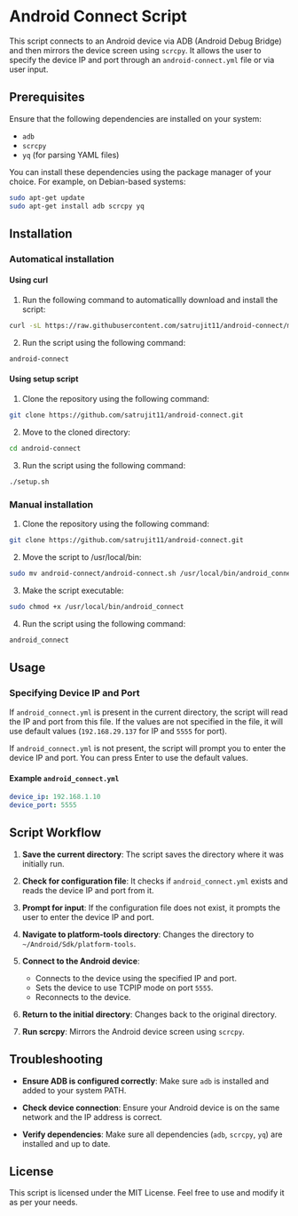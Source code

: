 # Android Connect Script

This script connects to an Android device via ADB (Android Debug Bridge) and then mirrors the device screen using `scrcpy`. It allows the user to specify the device IP and port through an `android-connect.yml` file or via user input.

## Prerequisites

Ensure that the following dependencies are installed on your system:

-   `adb`
-   `scrcpy`
-   `yq` (for parsing YAML files)

You can install these dependencies using the package manager of your choice. For example, on Debian-based systems:

```bash
sudo apt-get update
sudo apt-get install adb scrcpy yq
```

## Installation

### Automatical installation

#### Using curl

1. Run the following command to automaticallly download and install the script:

```bash
curl -sL https://raw.githubusercontent.com/satrujit11/android-connect/main/install.sh | sudo bash
```

2. Run the script using the following command:

```bash
android-connect
```

#### Using setup script

1. Clone the repository using the following command:

```bash
git clone https://github.com/satrujit11/android-connect.git
```

2. Move to the cloned directory:

```bash
cd android-connect
```

3. Run the script using the following command:

```bash
./setup.sh
```

### Manual installation

1. Clone the repository using the following command:

```bash
git clone https://github.com/satrujit11/android-connect.git
```

2. Move the script to /usr/local/bin:

```bash
sudo mv android-connect/android-connect.sh /usr/local/bin/android_connect
```

3. Make the script executable:

```bash
sudo chmod +x /usr/local/bin/android_connect
```

4. Run the script using the following command:

```bash
android_connect
```

## Usage

### Specifying Device IP and Port

If `android_connect.yml` is present in the current directory, the script will read the IP and port from this file. If the values are not specified in the file, it will use default values (`192.168.29.137` for IP and `5555` for port).

If `android_connect.yml` is not present, the script will prompt you to enter the device IP and port. You can press Enter to use the default values.

#### Example `android_connect.yml`

```yaml
device_ip: 192.168.1.10
device_port: 5555
```

## Script Workflow

1. **Save the current directory**: The script saves the directory where it was initially run.

2. **Check for configuration file**: It checks if `android_connect.yml` exists and reads the device IP and port from it.

3. **Prompt for input**: If the configuration file does not exist, it prompts the user to enter the device IP and port.

4. **Navigate to platform-tools directory**: Changes the directory to `~/Android/Sdk/platform-tools`.

5. **Connect to the Android device**:

    - Connects to the device using the specified IP and port.
    - Sets the device to use TCPIP mode on port `5555`.
    - Reconnects to the device.

6. **Return to the initial directory**: Changes back to the original directory.

7. **Run scrcpy**: Mirrors the Android device screen using `scrcpy`.

## Troubleshooting

-   **Ensure ADB is configured correctly**: Make sure `adb` is installed and added to your system PATH.

-   **Check device connection**: Ensure your Android device is on the same network and the IP address is correct.

-   **Verify dependencies**: Make sure all dependencies (`adb`, `scrcpy`, `yq`) are installed and up to date.

## License

This script is licensed under the MIT License. Feel free to use and modify it as per your needs.

